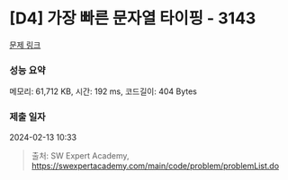 # [D4] 가장 빠른 문자열 타이핑 - 3143 

[문제 링크](https://swexpertacademy.com/main/code/problem/problemDetail.do?contestProbId=AV_65wkqsb4DFAWS) 

### 성능 요약

메모리: 61,712 KB, 시간: 192 ms, 코드길이: 404 Bytes

### 제출 일자

2024-02-13 10:33



> 출처: SW Expert Academy, https://swexpertacademy.com/main/code/problem/problemList.do